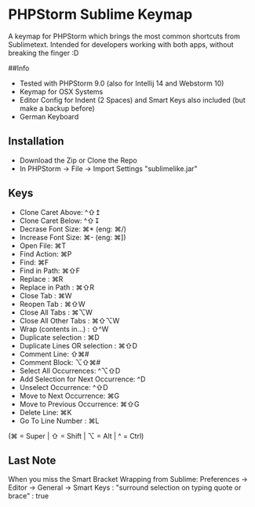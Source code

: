 # PHPStorm Sublime Keymap

A keymap for PHPStorm which brings the most common shortcuts from Sublimetext. Intended for developers working with both apps, without breaking the finger :D

##Info
- Tested with PHPStorm 9.0 (also for Intellij 14 and Webstorm 10)
- Keymap for OSX Systems
- Editor Config for Indent (2 Spaces) and Smart Keys also included (but make a backup before)
- German Keyboard

## Installation
- Download the Zip or Clone the Repo
- In PHPStorm -> File -> Import Settings "sublimelike.jar"

## Keys 
- Clone Caret Above: ^⇧↥
- Clone Caret Below: ^⇧↧
- Decrase Font Size: ⌘* (eng: ⌘/)
- Increase Font Size: ⌘- (eng: ⌘])
- Open File: ⌘T
- Find Action: ⌘P
- Find: ⌘F
- Find in Path: ⌘⇧F 
- Replace : ⌘R
- Replace in Path : ⌘⇧R
- Close Tab : ⌘W
- Reopen Tab : ⌘⇧W
- Close All Tabs : ⌘⌥W
- Close All Other Tabs : ⌘⇧⌥W
- Wrap (contents in...) : ⇧^W
- Duplicate selection : ⌘D
- Duplicate Lines OR selection : ⌘⇧D
- Comment Line: ⇧⌘#
- Comment Block: ⌥⇧⌘#
- Select All Occurrences: ^⌥⇧D
- Add Selection for Next Occurrence: ^D
- Unselect Occurrence: ^⇧D
- Move to Next Occurrence: ⌘G
- Move to Previous Occurrence: ⌘⇧G
- Delete Line: ⌘K
- Go To Line Number : ⌘L

(⌘ = Super | ⇧ = Shift | ⌥ = Alt | ^ = Ctrl)

## Last Note
When you miss the Smart Bracket Wrapping from Sublime:
Preferences -> Editor -> General -> Smart Keys :
"surround selection on typing quote or brace" : true
